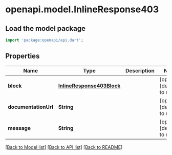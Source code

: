 # openapi.model.InlineResponse403

## Load the model package
```dart
import 'package:openapi/api.dart';
```

## Properties
Name | Type | Description | Notes
------------ | ------------- | ------------- | -------------
**block** | [**InlineResponse403Block**](InlineResponse403Block.md) |  | [optional] [default to null]
**documentationUrl** | **String** |  | [optional] [default to null]
**message** | **String** |  | [optional] [default to null]

[[Back to Model list]](../README.md#documentation-for-models) [[Back to API list]](../README.md#documentation-for-api-endpoints) [[Back to README]](../README.md)


